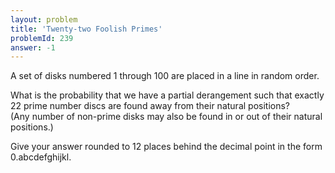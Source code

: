 ```yaml
---
layout: problem
title: 'Twenty-two Foolish Primes'
problemId: 239
answer: -1
---
```

A set of disks numbered 1 through 100 are placed in a line in random order.

What is the probability that we have a partial derangement such that exactly 22 prime number discs are found away from their natural positions?  
 (Any number of non-prime disks may also be found in or out of their natural positions.)

Give your answer rounded to 12 places behind the decimal point in the form 0.abcdefghijkl.